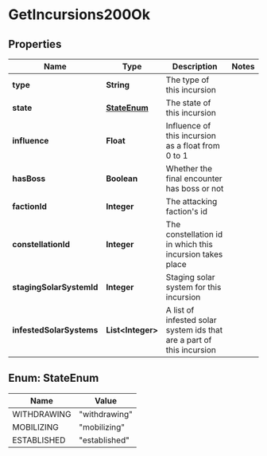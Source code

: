 
# GetIncursions200Ok

## Properties
Name | Type | Description | Notes
------------ | ------------- | ------------- | -------------
**type** | **String** | The type of this incursion | 
**state** | [**StateEnum**](#StateEnum) | The state of this incursion | 
**influence** | **Float** | Influence of this incursion as a float from 0 to 1 | 
**hasBoss** | **Boolean** | Whether the final encounter has boss or not | 
**factionId** | **Integer** | The attacking faction&#39;s id | 
**constellationId** | **Integer** | The constellation id in which this incursion takes place | 
**stagingSolarSystemId** | **Integer** | Staging solar system for this incursion | 
**infestedSolarSystems** | **List&lt;Integer&gt;** | A list of infested solar system ids that are a part of this incursion | 


<a name="StateEnum"></a>
## Enum: StateEnum
Name | Value
---- | -----
WITHDRAWING | &quot;withdrawing&quot;
MOBILIZING | &quot;mobilizing&quot;
ESTABLISHED | &quot;established&quot;



